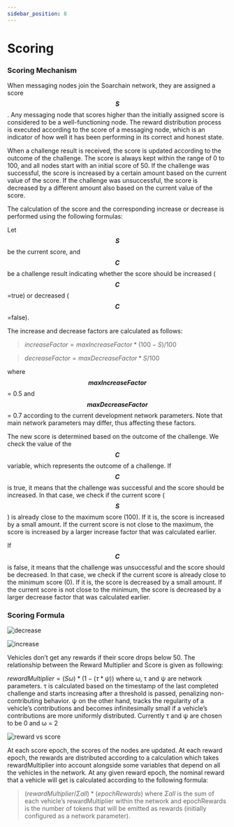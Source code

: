 ```yaml
---
sidebar_position: 8
---
```


# Scoring

### Scoring Mechanism

When messaging nodes join the Soarchain network, they are assigned a score **$$S$$**. Any messaging node that scores higher than the initially assigned score is considered to be a well-functioning node. The reward distribution process is executed according to the score of a messaging node, which is an indicator of how well it has been performing in its correct and honest state. 

When a challenge result is received, the score is updated according to the outcome of the challenge. The score is always kept within the range of 0 to 100, and all nodes start with an initial score of 50. If the challenge was successful, the score is increased by a certain amount based on the current value of the score. If the challenge was unsuccessful, the score is decreased by a different amount also based on the current value of the score.

The calculation of the score and the corresponding increase or decrease is performed using the following formulas:

Let **$$S$$** be the current score, and **$$C$$** be a challenge result indicating whether the score should be increased (**$$C$$**=true) or decreased (**$$C$$**=false).

The increase and decrease factors are calculated as follows:


> $increaseFactor = maxIncreaseFactor * (100 - S) / 100$

> $decreaseFactor = maxDecreaseFactor * S / 100$

where **$$maxIncreaseFactor$$** = 0.5 and **$$maxDecreaseFactor$$** = 0.7 according to the current development network parameters. Note that main network parameters may differ, thus affecting these factors.


The new score is determined based on the outcome of the challenge.
We check the value of the **$$C$$** variable, which represents the outcome of a challenge.
If **$$C$$** is true, it means that the challenge was successful and the score should be increased. 
In that case, we check if the current score (**$$S$$**) is already close to the maximum score (100). If it is, the score is increased by a small amount. If the current score is not close to the maximum, the score is increased by a larger increase factor that was calculated earlier.

If **$$C$$** is false, it means that the challenge was unsuccessful and the score should be decreased. In that case, we check if the current score is already close to the minimum score (0). If it is, the score is decreased by a small amount. If the current score is not close to the minimum, the score is decreased by a larger decrease factor that was calculated earlier.

### Scoring Formula

![decrease](/img/decrease_factor.png)

![increase](/img/increase_factor.png)

Vehicles don’t get any rewards if their score drops below 50. The relationship between the Reward Multiplier and Score is given as following:

$rewardMultiplier = (Sω) * (1 - (τ*ψ))$ where  ω, τ and ψ are network parameters. τ is calculated based on the timestamp of the last completed challenge and starts increasing after a threshold is passed, penalizing non-contributing behavior. ψ on the other hand, tracks the regularity of a vehicle’s contributions and becomes infinitesimally small if a vehicle’s contributions are more uniformly distributed. Currently τ and ψ are chosen to be 0 and ω = 2

![reward vs score](/img/reward_score.png)

At each score epoch, the scores of the nodes are updated. At each reward epoch, the rewards are distributed according to a calculation which takes rewardMultiplier into account alongside some variables that depend on all the vehicles in the network. At any given reward epoch, the nominal reward that a vehicle will get is calculated according to the following formula:

>$(rewardMultiplier / Σall) * (epochRewards)$ where $Σall$ is the sum of each vehicle’s rewardMultiplier within the network and epochRewards is the number of tokens that will be
> emitted as rewards (initially configured as a network parameter).